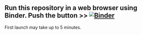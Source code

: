 
## Run this repository in a web browser using Binder. Push the button >> [![Binder](https://mybinder.org/badge_logo.svg)](https://mybinder.org/v2/gh/e-kotov/r5r-containerized/experiment-with-javareconf?urlpath=rstudio)

First launch may take up to 5 minutes.

